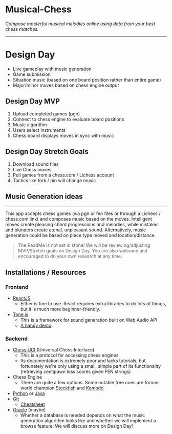 # Musical-Chess
*Compose masterful musical melodies online using data from your best chess matches.*

---------------

# Design Day
- Live gameplay with music generation
- Game submission
- Situation music (based on one board position rather than entire game)
- Major/minor moves based on chess engine output

## Design Day MVP
1. Upload completed games (pgn)
2. Connect to chess engine to evaluate board positions
3. Music algorithm
4. Users select instruments
5. Chess board displays moves in sync with music

## Design Day Stretch Goals
1. Download sound files
2. Live Chess moves
3. Pull games from a chess.com / Lichess account
4. Tactics like fork / pin will change music

## Music Generation ideas

----------------

This app accepts chess games (via pgn or fen files or through a Lichess / chess.com link) and composes music based on the moves. Intelligent moves create pleasing chord progressions and melodies, while mistakes and blunders create atonal, unpleasant sound. Alternatively, music generation could be based on piece type moved and location/distance.

> The ReadMe is not set in stone! We will be reviewing/adjusting MVP/Stretch goals on Design Day. You are also welcome and encouraged to do your own research at any time.

## Installations / Resources
### Frontend
* [ReactJS](https://reactjs.org/)
  * Either is fine to use. React requires extra libraries to do lots of things, but it is much more beginner-friendly.
* [Tone.js](https://tonejs.github.io/)
  * This is a framework for sound generation built on Web Audio API
  * [A handy demo](https://medium.com/dev-red/tutorial-lets-make-music-with-javascript-and-tone-js-f6ac39d95b8c)

### Backend
* [Chess UCI](https://ucichessengine.wordpress.com/description/) (Universal Chess Interface)
  * This is a protocol for accessing chess engines
  * Its documentation is extremely poor and lacks tutorials, but fortunately we're only using a small, simple part of its functionality (retrieving centipawn loss scores given FEN strings)
* Chess Engine
  * There are quite a few options. Some notable free ones are former world champion [Stockfish](https://stockfishchess.org/) and [Komodo](https://komodochess.com/)
* [Python](https://www.python.org/downloads/) or [Java](https://www.java.com/en/)
* [Git](https://git-scm.com/)
  * [Cheatsheet](https://education.github.com/git-cheat-sheet-education.pdf)
* [Oracle](https://www.oracle.com/index.html) (maybe)
  * Whether a database is needed depends on what the music generation algorithm looks like and whether we will implement a browse feature. We will discuss more on Design Day!
